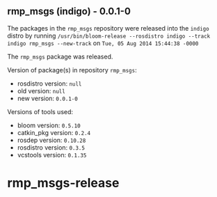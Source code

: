 ## rmp_msgs (indigo) - 0.0.1-0

The packages in the `rmp_msgs` repository were released into the `indigo` distro by running `/usr/bin/bloom-release --rosdistro indigo --track indigo rmp_msgs --new-track` on `Tue, 05 Aug 2014 15:44:38 -0000`

The `rmp_msgs` package was released.

Version of package(s) in repository `rmp_msgs`:
- rosdistro version: `null`
- old version: `null`
- new version: `0.0.1-0`

Versions of tools used:
- bloom version: `0.5.10`
- catkin_pkg version: `0.2.4`
- rosdep version: `0.10.28`
- rosdistro version: `0.3.5`
- vcstools version: `0.1.35`


rmp_msgs-release
================
